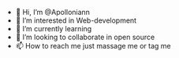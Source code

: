 - 👋 Hi, I’m @Apolloniann
- 👀 I’m interested in Web-development 
- 🌱 I’m currently learning  
- 💞️ I’m looking to collaborate in open source 
- 📫 How to reach me just massage me or tag me 

<!---
Apolloniann/Apolloniann is a ✨ special ✨ repository because its `README.md` (this file) appears on your GitHub profile.
You can click the Preview link to take a look at your changes.
--->
